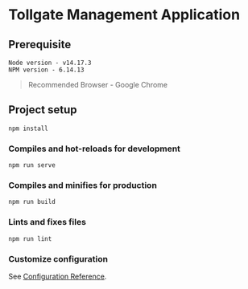 # Tollgate Management Application

## Prerequisite
```
Node version - v14.17.3
NPM version - 6.14.13
```

> Recommended Browser - Google Chrome

## Project setup
```
npm install
```

### Compiles and hot-reloads for development
```
npm run serve
```

### Compiles and minifies for production
```
npm run build
```

### Lints and fixes files
```
npm run lint
```

### Customize configuration
See [Configuration Reference](https://cli.vuejs.org/config/).

